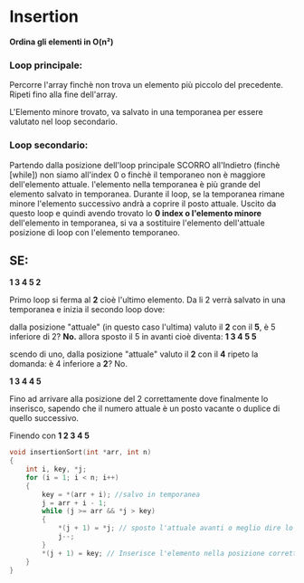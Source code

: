 # Insertion

**Ordina gli elementi in O(n²)**

### **Loop principale:**
Percorre l'array finchè non trova un elemento più piccolo del precedente.
Ripeti fino alla fine dell'array.

L'Elemento minore trovato, va salvato in una temporanea per essere valutato nel loop secondario.

### **Loop secondario:**
Partendo dalla posizione dell'loop principale SCORRO all'Indietro (finchè [while]) non siamo all'index 0 o finchè il temporaneo non è maggiore dell'elemento attuale.
l'elemento nella temporanea è più grande del elemento salvato in temporanea.
Durante il loop, se la temporanea rimane minore l'elemento successivo andrà a coprire il posto attuale.
Uscito da questo loop e quindi avendo trovato lo **0 index o l'elemento minore** dell'elemento in temporanea, si va a sostituire l'elemento dell'attuale posizione di loop con l'elemento temporaneo.

## SE:

**1 3 4 5 2**

Primo loop si ferma al **2** cioè l'ultimo elemento.
Da li 2 verrà salvato in una temporanea e inizia il secondo loop dove:

dalla posizione "attuale" (in questo caso l'ultima) valuto il **2** con il **5**,
è 5 inferiore di 2? **No.**
allora sposto il 5 in avanti cioè diventa:
**1 3 4 5 5**

scendo di uno, dalla posizione "attuale" valuto il **2** con il **4**
ripeto la domanda:
è 4 inferiore a **2**? No.

**1 3 4 4 5**

Fino ad arrivare alla posizione del 2 correttamente dove finalmente lo inserisco, 
sapendo che il numero attuale è un posto vacante o duplice di quello successivo.

Finendo con 
**1 2 3 4 5**

```c
void insertionSort(int *arr, int n)
{
	int i, key, *j;
	for (i = 1; i < n; i++)
	{
		key = *(arr + i); //salvo in temporanea
		j = arr + i - 1;
		while (j >= arr && *j > key)
		{
			*(j + 1) = *j; // sposto l'attuale avanti o meglio dire lo copio
			j--;
		}
		*(j + 1) = key; // Inserisce l'elemento nella posizione corretta
	}
}
```